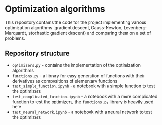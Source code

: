 # Optimization algorithms

This repository contains the code for the project implementing various optimization algorithms (gradient descent, Gauss-Newton, Levenberg-Marquardt, stochastic gradient descent) and comparing them on a set of problems.

## Repository structure

* `optimizers.py` - contains the implementation of the optimization algorithms
* `functions.py` - a library for easy generation of functions with their derivatives as compositions of elementary functions
* `test_simple_function.ipynb` - a notebook with a simple function to test the optimizers
* `test_complicated_function.ipynb` - a notebook with a more complicated function to test the optimizers, the `functions.py` library is heavily used here
* `test_neural_network.ipynb` - a notebook with a neural network to test the optimizers